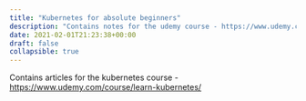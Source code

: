 ```yaml
---
title: "Kubernetes for absolute beginners"
description: "Contains notes for the udemy course - https://www.udemy.com/course/learn-kubernetes/"
date: 2021-02-01T21:23:38+00:00
draft: false
collapsible: true
---
```


Contains articles for the kubernetes course - https://www.udemy.com/course/learn-kubernetes/
